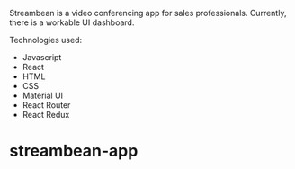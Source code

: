 Streambean is a video conferencing app for sales professionals. Currently, there is a workable UI dashboard.

Technologies used:
- Javascript
- React
- HTML
- CSS
- Material UI
- React Router
- React Redux

# streambean-app

